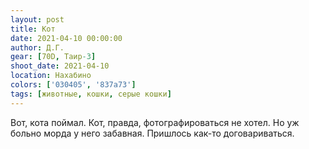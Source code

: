 ```yaml
---
layout: post
title: Кот
date: 2021-04-10 00:00:00
author: Д.Г.
gear: [70D, Таир-3]
shoot_date: 2021-04-10
location: Нахабино
colors: ['030405', '837a73']
tags: [животные, кошки, серые кошки]
---
```

Вот, кота поймал. Кот, правда, фотографироваться не хотел. Но уж больно морда у него забавная. Пришлось как-то договариваться.

